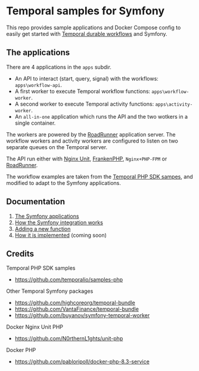 # Temporal samples for Symfony

This repo provides sample applications and Docker Compose config to easily get started with [Temporal durable workflows](https://temporal.io/) and Symfony.

## The applications

There are 4 applications in the `apps` subdir.
- An API to interact (start, query, signal) with the workflows: `apps\workflow-api`.
- A first worker to execute Temporal workflow functions: `apps\workflow-worker`.
- A second worker to execute Temporal activity functions: `apps\activity-worker`.
- An `all-in-one` application which runs the API and the two wotkers in a single container.

The workers are powered by the [RoadRunner](https://roadrunner.dev/) application server.
The workflow workers and activity workers are configured to listen on two separate queues on the Temporal server.

The API run either with [Nginx Unit](https://unit.nginx.org/), [FrankenPHP](https://frankenphp.dev/), `Nginx+PHP-FPM` or [RoadRunner](https://roadrunner.dev/).

The workflow examples are taken from the [Temporal PHP SDK sampes](https://github.com/temporalio/samples-php), and modified to adapt to the Symfony applications.

## Documentation

1. [The Symfony applications](https://github.com/feuzeu/temporal-symfony-samples/wiki/1.-The-Symfony-applications)
2. [How the Symfony integration works](https://github.com/feuzeu/temporal-symfony-samples/wiki/2.-How-the-Symfony-integration-works)
3. [Adding a new function](https://github.com/feuzeu/temporal-symfony-samples/wiki/3.-Adding-a-new-function)
4. [How it is implemented](https://github.com/feuzeu/temporal-symfony-samples/wiki/4.-How-it-is-implemented) (coming soon)

## Credits

Temporal PHP SDK samples
- https://github.com/temporalio/samples-php

Other Temporal Symfony packages
- https://github.com/highcoreorg/temporal-bundle
- https://github.com/VantaFinance/temporal-bundle
- https://github.com/buyanov/symfony-temporal-worker

Docker Nginx Unit PHP
- https://github.com/N0rthernL1ghts/unit-php

Docker PHP
- https://github.com/pabloripoll/docker-php-8.3-service
